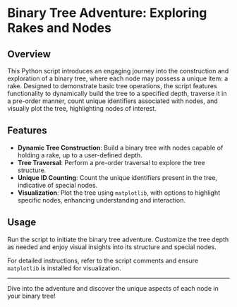 # Binary Tree Adventure: Exploring Rakes and Nodes

## Overview
This Python script introduces an engaging journey into the construction and exploration of a binary tree, where each node may possess a unique item: a rake. Designed to demonstrate basic tree operations, the script features functionality to dynamically build the tree to a specified depth, traverse it in a pre-order manner, count unique identifiers associated with nodes, and visually plot the tree, highlighting nodes of interest.

## Features
- **Dynamic Tree Construction**: Build a binary tree with nodes capable of holding a rake, up to a user-defined depth.
- **Tree Traversal**: Perform a pre-order traversal to explore the tree structure.
- **Unique ID Counting**: Count the unique identifiers present in the tree, indicative of special nodes.
- **Visualization**: Plot the tree using `matplotlib`, with options to highlight specific nodes, enhancing understanding and interaction.

## Usage
Run the script to initiate the binary tree adventure. Customize the tree depth as needed and enjoy visual insights into its structure and special nodes.

For detailed instructions, refer to the script comments and ensure `matplotlib` is installed for visualization.

---

Dive into the adventure and discover the unique aspects of each node in your binary tree!
